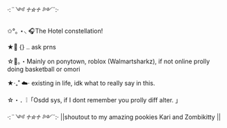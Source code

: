 ·:*¨༺ ♱✮♱ ༻¨*:·

✩°｡ ⋆⸜ 🎧The Hotel constellation!

★📎 {} .. ask prns

☆💬。・Mainly on ponytown, roblox (Walmartsharkz), if not online prolly doing basketball or omori

★‧₊˚ ☁️⋅ existing in life, idk what to really say in this.

☆・．❕「Osdd sys, if I dont remember you prolly diff alter. 」


·:*¨༺ ♱✮♱ ༻¨*:·
||shoutout to my amazing pookies Kari and Zombikitty ||
